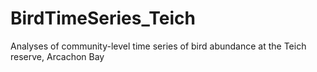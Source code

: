# BirdTimeSeries_Teich
Analyses of community-level time series of bird abundance at the Teich reserve, Arcachon Bay
